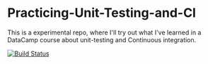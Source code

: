# Practicing-Unit-Testing-and-CI
This is a experimental repo, where I'll try out what I've learned in a DataCamp course about unit-testing and Continuous integration.

[![Build Status](https://app.travis-ci.com/IavTavares/Practicing-Unit-Testing-and-CI.svg?branch=main)](https://app.travis-ci.com/IavTavares/Practicing-Unit-Testing-and-CI)
